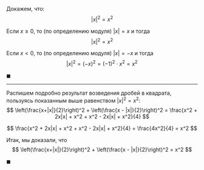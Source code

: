 Докажем, что:
$$ |x|^2 = x^2 $$

Если $x\geq 0$, то (по определению модуля) $|x| = x$ и тогда
$$ |x|^2 = x^2 $$

Если $x< 0$, то (по определению модуля) $|x|=-x$ и тогда
$$ |x|^2 = (-x)^2 = (-1)^2\cdot x^2 = x^2 $$

$\blacksquare$

---

Распишем подробно результат возведения дробей в квадрата, пользуясь показанным выше равенством $|x|^2 = x^2$:
$$ \left(\frac{x+|x|}{2}\right)^2 + \left(\frac{x - |x|}{2}\right)^2 = \frac{x^2 + 2x|x| + x^2 + x^2 - 2x|x| + x^2}{4} $$

$$ \frac{x^2 + 2x|x| + x^2 + x^2 - 2x|x| + x^2}{4} = \frac{4x^2}{4} = x^2 $$ 

Итак, мы доказали, что
$$ \left(\frac{x+|x|}{2}\right)^2 + \left(\frac{x - |x|}{2}\right)^2 = x^2 $$

$\blacksquare$